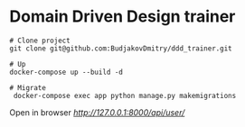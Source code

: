 # Domain Driven Design trainer

```shell
# Clone project
git clone git@github.com:BudjakovDmitry/ddd_trainer.git

# Up
docker-compose up --build -d

# Migrate
 docker-compose exec app python manage.py makemigrations
```

Open in browser *http://127.0.0.1:8000/api/user/*

